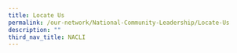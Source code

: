 ```yaml
---
title: Locate Us
permalink: /our-network/National-Community-Leadership/Locate-Us
description: ""
third_nav_title: NACLI
---
```


